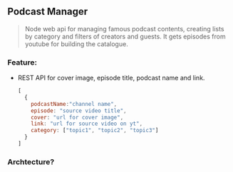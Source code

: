 ## Podcast Manager

> Node web api for managing famous podcast contents, creating lists by category and filters of creators and guests. It gets episodes from youtube for building the catalogue.

### Feature:

  - REST API for cover image, episode title, podcast name and link.

    ```js
    [
      {
        podcastName:"channel name",
        episode: "source video title",
        cover: "url for cover image",
        link: "url for source video on yt",
        category: ["topic1", "topic2", "topic3"]
      }
    ]
    ```

### Archtecture?

  